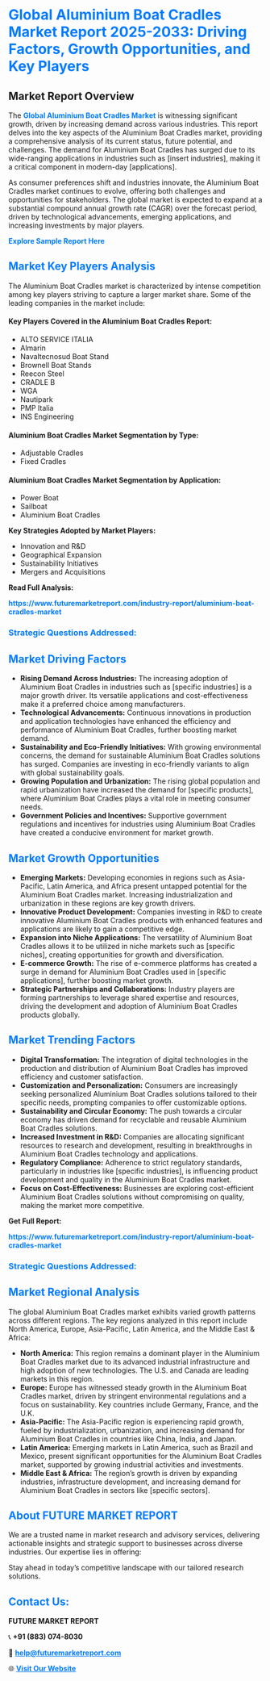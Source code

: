 <h1 style="color: #007BFF;">Global Aluminium Boat Cradles Market Report 2025-2033: Driving Factors, Growth Opportunities, and Key Players</h1>

<section id="overview">
<h2>Market Report Overview</h2>
<p>The <a href="https://www.futuremarketreport.com/industry-report/aluminium-boat-cradles-market" style="color: #007BFF; text-decoration: none;"><strong>Global Aluminium Boat Cradles Market</strong></a> is witnessing significant growth, driven by increasing demand across various industries. This report delves into the key aspects of the Aluminium Boat Cradles market, providing a comprehensive analysis of its current status, future potential, and challenges. The demand for Aluminium Boat Cradles has surged due to its wide-ranging applications in industries such as [insert industries], making it a critical component in modern-day [applications].</p>
<p>As consumer preferences shift and industries innovate, the Aluminium Boat Cradles market continues to evolve, offering both challenges and opportunities for stakeholders. The global market is expected to expand at a substantial compound annual growth rate (CAGR) over the forecast period, driven by technological advancements, emerging applications, and increasing investments by major players.</p>
</section>

<section id="overview">
<p><a href="https://www.futuremarketreport.com/request-sample/reportId=128065" style="color: #007BFF; text-decoration: none;"><strong>Explore Sample Report Here</strong></a></p>
</section>

<section id="key-players">
<h2 style="color: #007BFF;">Market Key Players Analysis</h2>
<p>The Aluminium Boat Cradles market is characterized by intense competition among key players striving to capture a larger market share. Some of the leading companies in the market include:</p>
<h4>Key Players Covered in the Aluminium Boat Cradles Report:</h4>
<ul><li>ALTO SERVICE ITALIA</li><li>Almarin</li><li>Navaltecnosud Boat Stand</li><li>Brownell Boat Stands</li><li>Reecon Steel</li><li>CRADLE B</li><li>WGA</li><li>Nautipark</li><li>PMP Italia</li><li>INS Engineering</li></ul>
<h4>Aluminium Boat Cradles Market Segmentation by Type:</h4>
<ul><li>Adjustable Cradles</li><li>Fixed Cradles</li></ul>

<h4>Aluminium Boat Cradles Market Segmentation by Application:</h4>
<ul><li>Power Boat</li><li>Sailboat</li><li>Aluminium Boat Cradles</li></ul>
<p><strong>Key Strategies Adopted by Market Players:</strong></p>
<ul>
<li>Innovation and R&D</li>
<li>Geographical Expansion</li>
<li>Sustainability Initiatives</li>
<li>Mergers and Acquisitions</li>
</ul>
</section>

<section>
<p><strong>Read Full Analysis: </strong></p><a href="https://www.futuremarketreport.com/industry-report/aluminium-boat-cradles-market" style="color: #007BFF; text-decoration: none;"><strong>https://www.futuremarketreport.com/industry-report/aluminium-boat-cradles-market</strong></a>
<h3 style="color: #007BFF;">Strategic Questions Addressed:</h3>
</section>

<section id="driving-factors">
<h2 style="color: #007BFF;">Market Driving Factors</h2>
<ul>
<li><strong>Rising Demand Across Industries:</strong> The increasing adoption of Aluminium Boat Cradles in industries such as [specific industries] is a major growth driver. Its versatile applications and cost-effectiveness make it a preferred choice among manufacturers.</li>
<li><strong>Technological Advancements:</strong> Continuous innovations in production and application technologies have enhanced the efficiency and performance of Aluminium Boat Cradles, further boosting market demand.</li>
<li><strong>Sustainability and Eco-Friendly Initiatives:</strong> With growing environmental concerns, the demand for sustainable Aluminium Boat Cradles solutions has surged. Companies are investing in eco-friendly variants to align with global sustainability goals.</li>
<li><strong>Growing Population and Urbanization:</strong> The rising global population and rapid urbanization have increased the demand for [specific products], where Aluminium Boat Cradles plays a vital role in meeting consumer needs.</li>
<li><strong>Government Policies and Incentives:</strong> Supportive government regulations and incentives for industries using Aluminium Boat Cradles have created a conducive environment for market growth.</li>
</ul>
</section>

<section id="growth-opportunities">
<h2 style="color: #007BFF;">Market Growth Opportunities</h2>
<ul>
<li><strong>Emerging Markets:</strong> Developing economies in regions such as Asia-Pacific, Latin America, and Africa present untapped potential for the Aluminium Boat Cradles market. Increasing industrialization and urbanization in these regions are key growth drivers.</li>
<li><strong>Innovative Product Development:</strong> Companies investing in R&D to create innovative Aluminium Boat Cradles products with enhanced features and applications are likely to gain a competitive edge.</li>
<li><strong>Expansion into Niche Applications:</strong> The versatility of Aluminium Boat Cradles allows it to be utilized in niche markets such as [specific niches], creating opportunities for growth and diversification.</li>
<li><strong>E-commerce Growth:</strong> The rise of e-commerce platforms has created a surge in demand for Aluminium Boat Cradles used in [specific applications], further boosting market growth.</li>
<li><strong>Strategic Partnerships and Collaborations:</strong> Industry players are forming partnerships to leverage shared expertise and resources, driving the development and adoption of Aluminium Boat Cradles products globally.</li>
</ul>
</section>

<section id="trending-factors">
<h2 style="color: #007BFF;">Market Trending Factors</h2>
<ul>
<li><strong>Digital Transformation:</strong> The integration of digital technologies in the production and distribution of Aluminium Boat Cradles has improved efficiency and customer satisfaction.</li>
<li><strong>Customization and Personalization:</strong> Consumers are increasingly seeking personalized Aluminium Boat Cradles solutions tailored to their specific needs, prompting companies to offer customizable options.</li>
<li><strong>Sustainability and Circular Economy:</strong> The push towards a circular economy has driven demand for recyclable and reusable Aluminium Boat Cradles solutions.</li>
<li><strong>Increased Investment in R&D:</strong> Companies are allocating significant resources to research and development, resulting in breakthroughs in Aluminium Boat Cradles technology and applications.</li>
<li><strong>Regulatory Compliance:</strong> Adherence to strict regulatory standards, particularly in industries like [specific industries], is influencing product development and quality in the Aluminium Boat Cradles market.</li>
<li><strong>Focus on Cost-Effectiveness:</strong> Businesses are exploring cost-efficient Aluminium Boat Cradles solutions without compromising on quality, making the market more competitive.</li>
</ul>
</section>

<section>
<p><strong>Get Full Report: </strong></p><a href="https://www.futuremarketreport.com/industry-report/aluminium-boat-cradles-market" style="color: #007BFF; text-decoration: none;"><strong>https://www.futuremarketreport.com/industry-report/aluminium-boat-cradles-market</strong></a>
<h3 style="color: #007BFF;">Strategic Questions Addressed:</h3>
</section>


<section id="regional-analysis">
<h2 style="color: #007BFF;">Market Regional Analysis</h2>
<p>The global Aluminium Boat Cradles market exhibits varied growth patterns across different regions. The key regions analyzed in this report include North America, Europe, Asia-Pacific, Latin America, and the Middle East & Africa:</p>
<ul>
<li><strong>North America:</strong> This region remains a dominant player in the Aluminium Boat Cradles market due to its advanced industrial infrastructure and high adoption of new technologies. The U.S. and Canada are leading markets in this region.</li>
<li><strong>Europe:</strong> Europe has witnessed steady growth in the Aluminium Boat Cradles market, driven by stringent environmental regulations and a focus on sustainability. Key countries include Germany, France, and the U.K.</li>
<li><strong>Asia-Pacific:</strong> The Asia-Pacific region is experiencing rapid growth, fueled by industrialization, urbanization, and increasing demand for Aluminium Boat Cradles in countries like China, India, and Japan.</li>
<li><strong>Latin America:</strong> Emerging markets in Latin America, such as Brazil and Mexico, present significant opportunities for the Aluminium Boat Cradles market, supported by growing industrial activities and investments.</li>
<li><strong>Middle East & Africa:</strong> The region’s growth is driven by expanding industries, infrastructure development, and increasing demand for Aluminium Boat Cradles in sectors like [specific sectors].</li>
</ul>
</section>

<footer>
<h2 style="color: #007BFF;">About FUTURE MARKET REPORT</h2>
<p>We are a trusted name in market research and advisory services, delivering actionable insights and strategic support to businesses across diverse industries. Our expertise lies in offering:</p>

<p>Stay ahead in today’s competitive landscape with our tailored research solutions.</p>

<h2 style="color: #007BFF;">Contact Us:</h2>
<p><strong>FUTURE MARKET REPORT</strong></p>
<p>📞 <strong>+91 (883) 074-8030</strong></p>
<p>📧 <strong><a href="mailto:help@futuremarketreport.com" style="color: #007BFF;">help@futuremarketreport.com</a></strong></p>
<p>🌐 <strong><a href="https://www.futuremarketreport.com/" style="color: #007BFF;">Visit Our Website</a></strong></p>
</footer>
